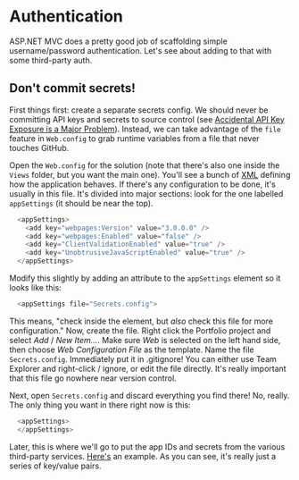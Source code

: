 # Authentication

ASP.NET MVC does a pretty good job of scaffolding simple username/password authentication. Let's see about adding to that with some third-party auth.


## Don't commit secrets!

First things first: create a separate secrets config. We should never be committing API keys and secrets to source control (see <a href="https://rosspenman.com/api-key-exposure">Accidental API Key Exposure is a Major Problem</a>). Instead, we can take advantage of the `file` feature in `Web.config` to grab runtime variables from a file that never touches GitHub.

Open the `Web.config` for the solution (note that there's also one inside the `Views` folder, but you want the main one). You'll see a bunch of [XML](https://developer.mozilla.org/en-US/docs/Glossary/XML) defining how the application behaves. If there's any configuration to be done, it's usually in this file. It's divided into major sections: look for the one labelled `appSettings` (it should be near the top).

```cs
  <appSettings>
    <add key="webpages:Version" value="3.0.0.0" />
    <add key="webpages:Enabled" value="false" />
    <add key="ClientValidationEnabled" value="true" />
    <add key="UnobtrusiveJavaScriptEnabled" value="true" />
  </appSettings>
```

Modify this slightly by adding an attribute to the `appSettings` element so it looks like this:

```cs
  <appSettings file="Secrets.config">
```

This means, "check inside the element, but _also_ check this file for more configuration." Now, create the file. Right click the Portfolio project and select _Add_ / _New Item..._. Make sure _Web_ is selected on the left hand side, then choose _Web Configuration File_ as the template. Name the file `Secrets.config`. Immediately put it in .gitignore! You can either use Team Explorer and right-click / ignore, or edit the file directly. It's really important that this file go nowhere near version control.

Next, open `Secrets.config` and discard everything you find there! No, really. The only thing you want in there right now is this:

```cs
  <appSettings>
  </appSettings>
```

Later, this is where we'll go to put the app IDs and secrets from the various third-party services. [Here's](SampleSecrets.config) an example. As you can see, it's really just a series of key/value pairs.

